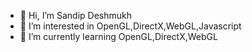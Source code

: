 - 👋 Hi, I’m Sandip Deshmukh
- 👀 I’m interested in OpenGL,DirectX,WebGL,Javascript
- 🌱 I’m currently learning  OpenGL,DirectX,WebGL

<!---
sandipdeshmukh77/sandipdeshmukh77 is a ✨ special ✨ repository because its `README.md` (this file) appears on your GitHub profile.
You can click the Preview link to take a look at your changes.
--->
